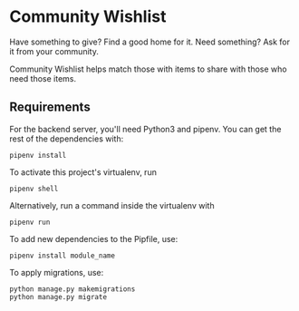 # Community Wishlist

Have something to give? Find a good home for it. 
Need something? Ask for it from your community.

Community Wishlist helps match those with items to share with those who need those items. 

## Requirements

For the backend server, you'll need Python3 and pipenv. You can get the rest of the dependencies with:

    pipenv install
    
To activate this project's virtualenv, run 

    pipenv shell
    
Alternatively, run a command inside the virtualenv with 

    pipenv run
    
To add new dependencies to the Pipfile, use:

    pipenv install module_name

To apply migrations, use:

    python manage.py makemigrations
    python manage.py migrate
